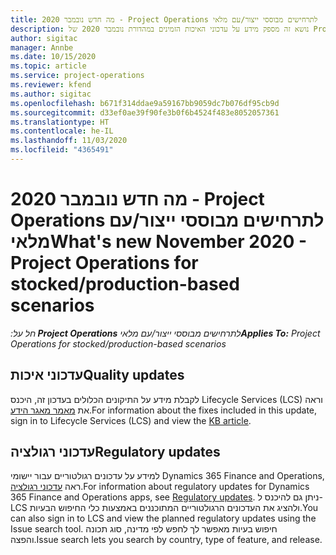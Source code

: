 ```yaml
---
title: מה חדש נובמבר 2020 - Project Operations לתרחישים מבוססי ייצור/עם מלאי
description: נושא זה מספק מידע על עדכוני האיכות הזמינים במהדורת נובמבר 2020 של Project Operations לתרחישים מבוססי ייצור-עם-מלאי.
author: sigitac
manager: Annbe
ms.date: 10/15/2020
ms.topic: article
ms.service: project-operations
ms.reviewer: kfend
ms.author: sigitac
ms.openlocfilehash: b671f314ddae9a59167bb9059dc7b076df95cb9d
ms.sourcegitcommit: d33ef0ae39f90fe3b0f6b4524f483e8052057361
ms.translationtype: HT
ms.contentlocale: he-IL
ms.lasthandoff: 11/03/2020
ms.locfileid: "4365491"
---
```

# <a name="whats-new-november-2020---project-operations-for-stockedproduction-based-scenarios"></a><span data-ttu-id="8ca3b-103">מה חדש נובמבר 2020 - Project Operations לתרחישים מבוססי ייצור/עם מלאי</span><span class="sxs-lookup"><span data-stu-id="8ca3b-103">What's new November 2020 - Project Operations for stocked/production-based scenarios</span></span>

<span data-ttu-id="8ca3b-104">_חל על:**‏ Project Operations** לתרחישים מבוססי ייצור/עם מלאי_</span><span class="sxs-lookup"><span data-stu-id="8ca3b-104">_**Applies To:** Project Operations for stocked/production-based scenarios_</span></span>

## <a name="quality-updates"></a><span data-ttu-id="8ca3b-105">עדכוני איכות</span><span class="sxs-lookup"><span data-stu-id="8ca3b-105">Quality updates</span></span>

<span data-ttu-id="8ca3b-106">לקבלת מידע על התיקונים הכלולים בעדכון זה, היכנס Lifecycle Services‏ (LCS) וראה את [מאמר מאגר הידע](https://fix.lcs.dynamics.com/Issue/Details?bugId=488609&amp;dbType=3&amp;qc=8251e8e1d5e2386de850599926c1adc3fec8e2ba25308036d22cdfe0a1c28fc7).</span><span class="sxs-lookup"><span data-stu-id="8ca3b-106">For information about the fixes included in this update, sign in to Lifecycle Services (LCS) and view the [KB article](https://fix.lcs.dynamics.com/Issue/Details?bugId=488609&amp;dbType=3&amp;qc=8251e8e1d5e2386de850599926c1adc3fec8e2ba25308036d22cdfe0a1c28fc7).</span></span>

## <a name="regulatory-updates"></a><span data-ttu-id="8ca3b-107">עדכוני רגולציה</span><span class="sxs-lookup"><span data-stu-id="8ca3b-107">Regulatory updates</span></span>

<span data-ttu-id="8ca3b-108">למידע על עדכונים רגולטוריים עבור יישומי Dynamics 365 Finance and Operations, ראה [עדכוני רגולציה](https://docs.microsoft.com/dynamics365/finance/localizations/regulatory-updates).</span><span class="sxs-lookup"><span data-stu-id="8ca3b-108">For information about regulatory updates for Dynamics 365 Finance and Operations apps, see [Regulatory updates](https://docs.microsoft.com/dynamics365/finance/localizations/regulatory-updates).</span></span> <span data-ttu-id="8ca3b-109">ניתן גם להיכנס ל-LCS ולהציג את העדכונים הרגולטוריים המתוכננים באמצעות כלי החיפוש הבעיות.</span><span class="sxs-lookup"><span data-stu-id="8ca3b-109">You can also sign in to LCS and view the planned regulatory updates using the Issue search tool.</span></span> <span data-ttu-id="8ca3b-110">חיפוש בעיות מאפשר לך לחפש לפי מדינה, סוג תכונה והפצה.</span><span class="sxs-lookup"><span data-stu-id="8ca3b-110">Issue search lets you search by country, type of feature, and release.</span></span>
